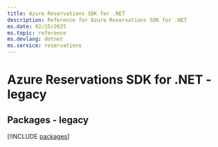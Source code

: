 ```yaml
---
title: Azure Reservations SDK for .NET
description: Reference for Azure Reservations SDK for .NET
ms.date: 02/25/2025
ms.topic: reference
ms.devlang: dotnet
ms.service: reservations
---
```

# Azure Reservations SDK for .NET - legacy
## Packages - legacy
[!INCLUDE [packages](reservations-index.md)]
